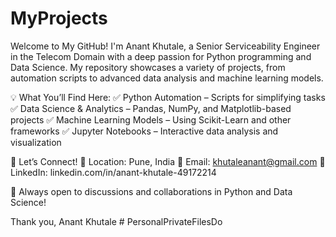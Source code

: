 # MyProjects
Welcome to My GitHub!
I'm Anant Khutale, a Senior Serviceability Engineer in the Telecom Domain with a deep passion for Python programming and Data Science. My repository showcases a variety of projects, from automation scripts to advanced data analysis and machine learning models.

💡 What You’ll Find Here:
✅ Python Automation – Scripts for simplifying tasks
✅ Data Science & Analytics – Pandas, NumPy, and Matplotlib-based projects
✅ Machine Learning Models – Using Scikit-Learn and other frameworks
✅ Jupyter Notebooks – Interactive data analysis and visualization

📢 Let’s Connect!
📍 Location: Pune, India
📧 Email: khutaleanant@gmail.com
🔗 LinkedIn: linkedin.com/in/anant-khutale-49172214

🚀 Always open to discussions and collaborations in Python and Data Science!

Thank you,
Anant Khutale
#   P e r s o n a l P r i v a t e F i l e s D o  
 